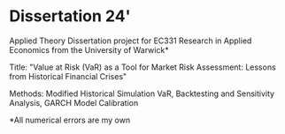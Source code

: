 # Dissertation 24'
Applied Theory Dissertation project for EC331 Research in Applied Economics from the University of Warwick*

Title: "Value at Risk (VaR) as a Tool for Market Risk Assessment: Lessons from Historical Financial Crises"

Methods: Modified Historical Simulation VaR, Backtesting and Sensitivity Analysis, GARCH Model Calibration

*All numerical errors are my own

